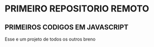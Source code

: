 # PRIMEIRO REPOSITORIO REMOTO

## PRIMEIROS CODIGOS EM JAVASCRIPT
Esse e um projeto de todos os outros breno
